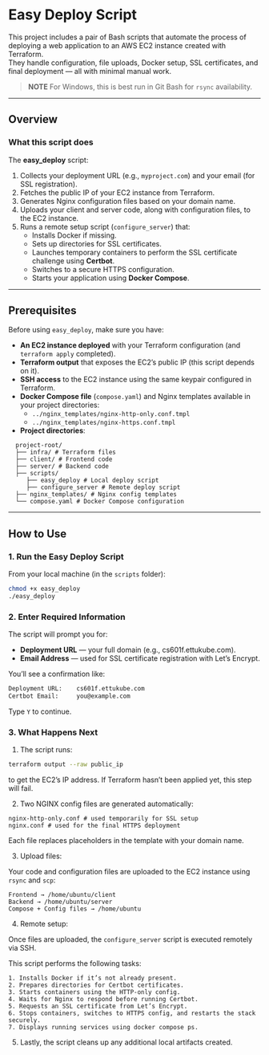 # Easy Deploy Script

This project includes a pair of Bash scripts that automate the process of deploying a web application to an AWS EC2 instance created with Terraform.  
They handle configuration, file uploads, Docker setup, SSL certificates, and final deployment — all with minimal manual work.

> **NOTE** For Windows, this is best run in Git Bash for `rsync` availability.

---

## Overview

### What this script does

The **easy_deploy** script:

1. Collects your deployment URL (e.g., `myproject.com`) and your email (for SSL registration).
2. Fetches the public IP of your EC2 instance from Terraform.
3. Generates Nginx configuration files based on your domain name.
4. Uploads your client and server code, along with configuration files, to the EC2 instance.
5. Runs a remote setup script (`configure_server`) that:
   - Installs Docker if missing.
   - Sets up directories for SSL certificates.
   - Launches temporary containers to perform the SSL certificate challenge using **Certbot**.
   - Switches to a secure HTTPS configuration.
   - Starts your application using **Docker Compose**.

---

## Prerequisites

Before using `easy_deploy`, make sure you have:

- **An EC2 instance deployed** with your Terraform configuration (and `terraform apply` completed).
- **Terraform output** that exposes the EC2’s public IP (this script depends on it).
- **SSH access** to the EC2 instance using the same keypair configured in Terraform.
- **Docker Compose file** (`compose.yaml`) and Nginx templates available in your project directories:
  - `../nginx_templates/nginx-http-only.conf.tmpl`
  - `../nginx_templates/nginx-https.conf.tmpl`
- **Project directories**:

```
  project-root/
  ├── infra/ # Terraform files
  ├── client/ # Frontend code
  ├── server/ # Backend code
  ├── scripts/
     ├── easy_deploy # Local deploy script
     ├── configure_server # Remote deploy script
  ├── nginx_templates/ # Nginx config templates
  └── compose.yaml # Docker Compose configuration
```

---

## How to Use

### 1. Run the Easy Deploy Script

From your local machine (in the `scripts` folder):

```bash
chmod +x easy_deploy
./easy_deploy
```

### 2. Enter Required Information

The script will prompt you for:

- **Deployment URL** — your full domain (e.g., cs601f.ettukube.com).
- **Email Address** — used for SSL certificate registration with Let’s Encrypt.

You’ll see a confirmation like:

```bash
Deployment URL:    cs601f.ettukube.com
Certbot Email:     you@example.com
```

Type `Y` to continue.

### 3. What Happens Next

1. The script runs:

```bash
terraform output --raw public_ip
```

to get the EC2’s IP address. If Terraform hasn’t been applied yet, this step will fail.

2. Two NGINX config files are generated automatically:

```
nginx-http-only.conf # used temporarily for SSL setup
nginx.conf # used for the final HTTPS deployment
```

Each file replaces placeholders in the template with your domain name.

3. Upload files:

Your code and configuration files are uploaded to the EC2 instance using `rsync` and `scp`:

```
Frontend → /home/ubuntu/client
Backend → /home/ubuntu/server
Compose + Config files → /home/ubuntu
```

4. Remote setup:

Once files are uploaded, the `configure_server` script is executed remotely via SSH.

This script performs the following tasks:

```
1. Installs Docker if it’s not already present.
2. Prepares directories for Certbot certificates.
3. Starts containers using the HTTP-only config.
4. Waits for Nginx to respond before running Certbot.
5. Requests an SSL certificate from Let’s Encrypt.
6. Stops containers, switches to HTTPS config, and restarts the stack securely.
7. Displays running services using docker compose ps.
```

5. Lastly, the script cleans up any additional local artifacts created.
